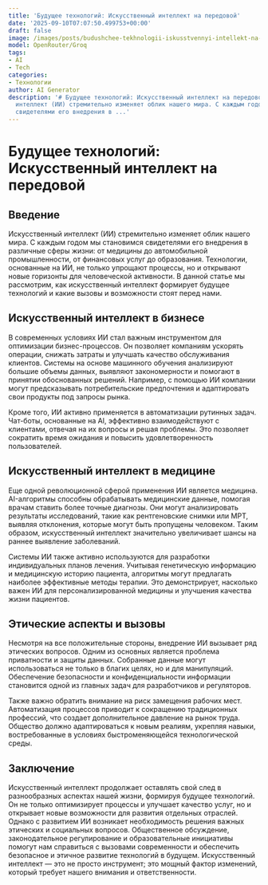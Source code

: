 ```yaml
---
title: 'Будущее технологий: Искусственный интеллект на передовой'
date: '2025-09-10T07:07:50.499753+00:00'
draft: false
image: /images/posts/budushchee-tekhnologii-iskusstvennyi-intellekt-na-peredovoi.svg
model: OpenRouter/Groq
tags:
- AI
- Tech
categories:
- Технологии
author: AI Generator
description: '# Будущее технологий: Искусственный интеллект на передовой  ## Введение  Искусственный
  интеллект (ИИ) стремительно изменяет облик нашего мира. С каждым годом мы становимся
  свидетелями его внедрения в ...'
---
```


# Будущее технологий: Искусственный интеллект на передовой

## Введение

Искусственный интеллект (ИИ) стремительно изменяет облик нашего мира. С каждым годом мы становимся свидетелями его внедрения в различные сферы жизни: от медицины до автомобильной промышленности, от финансовых услуг до образования. Технологии, основанные на ИИ, не только упрощают процессы, но и открывают новые горизонты для человеческой активности. В данной статье мы рассмотрим, как искусственный интеллект формирует будущее технологий и какие вызовы и возможности стоят перед нами.

## Искусственный интеллект в бизнесе

В современных условиях ИИ стал важным инструментом для оптимизации бизнес-процессов. Он позволяет компаниям ускорять операции, снижать затраты и улучшать качество обслуживания клиентов. Системы на основе машинного обучения анализируют большие объемы данных, выявляют закономерности и помогают в принятии обоснованных решений. Например, с помощью ИИ компании могут предсказывать потребительские предпочтения и адаптировать свои продукты под запросы рынка.

Кроме того, ИИ активно применяется в автоматизации рутинных задач. Чат-боты, основанные на AI, эффективно взаимодействуют с клиентами, отвечая на их вопросы и решая проблемы. Это позволяет сократить время ожидания и повысить удовлетворенность пользователей.

## Искусственный интеллект в медицине

Еще одной революционной сферой применения ИИ является медицина. AI-алгоритмы способны обрабатывать медицинские данные, помогая врачам ставить более точные диагнозы. Они могут анализировать результаты исследований, такие как рентгеновские снимки или МРТ, выявляя отклонения, которые могут быть пропущены человеком. Таким образом, искусственный интеллект значительно увеличивает шансы на раннее выявление заболеваний.

Системы ИИ также активно используются для разработки индивидуальных планов лечения. Учитывая генетическую информацию и медицинскую историю пациента, алгоритмы могут предлагать наиболее эффективные методы терапии. Это демонстрирует, насколько важен ИИ для персонализированной медицины и улучшения качества жизни пациентов.

## Этические аспекты и вызовы

Несмотря на все положительные стороны, внедрение ИИ вызывает ряд этических вопросов. Одним из основных является проблема приватности и защиты данных. Собранные данные могут использоваться не только в благих целях, но и для манипуляций. Обеспечение безопасности и конфиденциальности информации становится одной из главных задач для разработчиков и регуляторов.

Также важно обратить внимание на риск замещения рабочих мест. Автоматизация процессов приводит к сокращению традиционных профессий, что создает дополнительное давление на рынок труда. Общество должно адаптироваться к новым реалиям, укрепляя навыки, востребованные в условиях быстроменяющейся технологической среды.

## Заключение

Искусственный интеллект продолжает оставлять свой след в разнообразных аспектах нашей жизни, формируя будущее технологий. Он не только оптимизирует процессы и улучшает качество услуг, но и открывает новые возможности для развития отдельных отраслей. Однако с развитием ИИ возникает необходимость решения важных этических и социальных вопросов. Общественное обсуждение, законодательное регулирование и образовательные инициативы помогут нам справиться с вызовами современности и обеспечить безопасное и этичное развитие технологий в будущем. Искусственный интеллект — это не просто инструмент; это мощный фактор изменений, который требует нашего внимания и ответственности.
